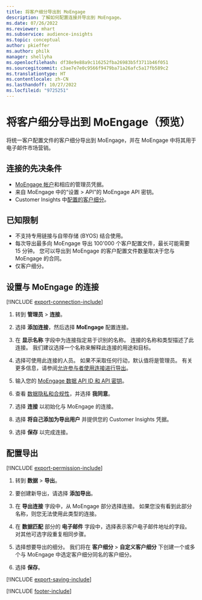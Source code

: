 ```yaml
---
title: 将客户细分导出到 MoEngage
description: 了解如何配置连接并导出到 MoEngage。
ms.date: 07/26/2022
ms.reviewer: mhart
ms.subservice: audience-insights
ms.topic: conceptual
author: pkieffer
ms.author: philk
manager: shellyha
ms.openlocfilehash: df38e9e88a9c116252fba26983b5f3711b46f051
ms.sourcegitcommit: c3ae7e7e0c9566f9479ba71a26afc5a17fb589c2
ms.translationtype: HT
ms.contentlocale: zh-CN
ms.lasthandoff: 10/27/2022
ms.locfileid: "9725251"
---
```

# <a name="export-segments-to-moengage-preview"></a>将客户细分导出到 MoEngage（预览）

将统一客户配置文件的客户细分导出到 MoEngage，并在 MoEngage 中将其用于电子邮件市场营销。

## <a name="prerequisites-for-a-connection"></a>连接的先决条件

- [MoEngage 帐户](https://www.moengage.com/)和相应的管理员凭据。
- 来自 MoEngage 中的“设置 > API”的 MoEngage API 密钥。
- Customer Insights 中[配置的客户细分](segments.md)。

## <a name="known-limitations"></a>已知限制

- 不支持专用链接与自带存储 (BYOS) 结合使用。
- 每次导出最多向 MoEngage 导出 100'000 个客户配置文件，最长可能需要 15 分钟。 您可以导出到 MoEngage 的客户配置文件数量取决于您与 MoEngage 的合同。
- 仅客户细分。

## <a name="set-up-connection-to-moengage"></a>设置与 MoEngage 的连接

[!INCLUDE [export-connection-include](includes/export-connection-admn.md)]

1. 转到 **管理员** > **连接**。

1. 选择 **添加连接**，然后选择 **MoEngage** 配置连接。

1. 在 **显示名称** 字段中为连接指定易于识别的名称。 连接的名称和类型描述了此连接。 我们建议选择一个名称来解释此连接的用途和目标。

1. 选择可使用此连接的人员。 如果不采取任何行动，默认值将是管理员。 有关更多信息，请参阅[允许参与者使用连接进行导出](connections.md#allow-contributors-to-use-a-connection-for-exports)。

1. 输入您的 [MoEngage 数据 API ID 和 API 密钥](https://developers.moengage.com/hc/articles/4404674776724-Overview#:~:text=Navigate%20to%20Settings%20%3E%20APIs%20%3E%20DATA,ID%20Password%20%2D%20DATA%20API%20KEY)。

1. 查看 [数据隐私和合规性](connections.md#data-privacy-and-compliance)，并选择 **我同意**。

1. 选择 **连接** 以初始化与 MoEngage 的连接。

1. 选择 **将自己添加为导出用户** 并提供您的 Customer Insights 凭据。

1. 选择 **保存** 以完成连接。

## <a name="configure-an-export"></a>配置导出

[!INCLUDE [export-permission-include](includes/export-permission.md)]

1. 转到 **数据** > **导出**。

1. 要创建新导出，请选择 **添加导出**。

1. 在 **导出连接** 字段中，从 MoEngage 部分选择连接。 如果您没有看到此部分名称，则您无法使用此类型的连接。

1. 在 **数据匹配** 部分的 **电子邮件** 字段中，选择表示客户电子邮件地址的字段。 对其他可选字段重复相同步骤。

1. 选择想要导出的细分。 我们将在 **客户细分** > **自定义客户细分** 下创建一个或多个与 MoEngage 中选定客户细分同名的客户细分。

1. 选择 **保存**。

[!INCLUDE [export-saving-include](includes/export-saving.md)]

[!INCLUDE [footer-include](includes/footer-banner.md)]
